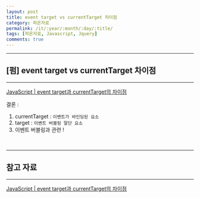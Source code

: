 ```yaml
---
layout: post
title: event target vs currentTarget 차이점
category: 퍼온자료
permalink: /it/:year/:month/:day/:title/
tags: [퍼온자료, Javascript, Jquery]
comments: true
---
```


---

## [펌] event target vs currentTarget 차이점

---

[JavaScript | event target과 currentTarget의 차이점](https://velog.io/@edie_ko/JavaScript-event-target%EA%B3%BC-currentTarget%EC%9D%98-%EC%B0%A8%EC%9D%B4%EC%A0%90)

결론 :

1. currentTarget : `이벤트가 바인딩된 요소`
2. target : `이벤트 버블링 말단 요소`
3. 이벤트 버블링과 관련 !

<br>

---

## 참고 자료

---

[JavaScript | event target과 currentTarget의 차이점](https://velog.io/@edie_ko/JavaScript-event-target%EA%B3%BC-currentTarget%EC%9D%98-%EC%B0%A8%EC%9D%B4%EC%A0%90)